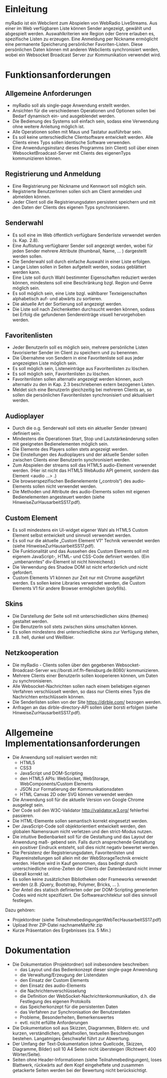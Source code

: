 # Einleitung
myRadio ist ein Webclient zum Abspielen von WebRadio LiveStreams. Aus einer im Web verfügbaren
Liste können Sender angezeigt, gewählt und abgespielt werden.
Auswahlkriterien wie Region oder Genre erlauben es, spezifische Listen zu erzeugen.
Eine Anmeldung per Nickname ermöglicht eine permanente Speicherung persönlicher Favoriten-Listen.
Diese persönlichen Daten können mit anderen Webclients synchronisiert werden,
wobei ein Websocket Broadcast Server zur Kommunikation verwendet wird.
# Funktionsanforderungen
## Allgemeine Anforderungen
- myRadio soll als single-page Anwendung erstellt werden.
- Ansichten für die verschiedenen Operationen und Optionen sollen bei Bedarf
dynamisch ein- und ausgeblendet werden.
- Die Bedienung des Systems soll einfach sein, sodass eine Verwendung ohne weitere
Anleitung möglich ist.
- Alle Operationen sollen mit Maus und Tastatur ausführbar sein.
- Es soll keine unterschiedliche Clientsoftware entwickelt werden. Alle Clients eines Typs
sollen identische Software verwenden.
- Eine Anwendungsinstanz dieses Programms (ein Client) soll über einen WebsocketBroadcast-Server
mit Clients des eigenenTyps kommunizieren können.
## Registrierung und Anmeldung
- Eine Registrierung per Nickname und Kennwort soll möglich sein.
- Registrierte BenutzerInnen sollen sich am Client anmelden und abmelden können.
- Jeder Client soll die Registrierungsdaten persistent speichern und mit den Daten der
Clients des eigenen Typs synchronisieren.
## Senderwahl
- Es soll eine im Web öffentlich verfügbare Senderliste verwendet werden (s. Kap. 2.8).
- Eine Auflistung verfügbarer Sender soll angezeigt werden, wobei für jeden Sender
mehrere Attribute (thumbnail, Name, ... ) dargestellt werden sollen.
- Die Senderwahl soll durch einfache Auswahl in einer Liste erfolgen.
- Lange Listen sollen in Seiten aufgeteilt werden, sodass geblättert werden kann.
- Eine Liste soll durch Wahl bestimmter Eigenschaften reduziert werden können,
mindestens soll eine Beschränkung bzgl. Region und Genre möglich sein.
- Es soll möglich sein, eine Liste bzgl. wählbarer Texteigenschaften alphabetisch auf- und
abwärts zu sortieren.
- Die aktuelle Art der Sortierung soll angezeigt werden.
- Die Liste soll nach Zeichenketten durchsucht werden können, sodass bei Erfolg die
gefundenen Sendereinträge visuell hervorgehoben werden.
## Favoritenlisten
- Jeder BenutzerIn soll es möglich sein, mehrere persönliche Listen favorisierter Sender
im Client zu speichern und zu benennen.
- Die Übernahme von Sendern in eine Favoritenliste soll aus jeder angezeigten Liste
möglich sein.
- Es soll möglich sein, Listeneinträge aus Favoritenlisten zu löschen.
- Es soll möglich sein, Favoritenlisten zu löschen.
- Favoritenlisten sollen alternativ angezeigt werden können, auch alternativ zu den in
Kap. 2.3 beschriebenen extern bezogenen Listen.
- Meldet sich eine BenutzerIn gleichzeitig bei mehreren Clients an, so sollen die persönlichen
Favoritenlisten synchronisiert und aktualisiert werden.
## Audioplayer
- Durch die o.g. Senderwahl soll stets ein aktueller Sender (stream) definiert sein.
- Mindestens die Operationen Start, Stop und Lautstärkeänderung sollen mit geeigneten
Bedienelementen möglich sein.
- Die Elemente des Players sollen stets angezeigt werden.
- Die Einstellungen des Audioplayers und der aktuelle Sender sollen zwischen Clients
einer BenutzerIn synchronisiert werden.
- Zum Abspielen der streams soll das HTML5 audio-Element verwendet werden.
(Hier ist nicht das HTML5 WebAudio API gemeint, sondern das Element <audio ...> .)
- Die browserspezifischen Bedienelemente („controls“) des audio-Elements sollen nicht
verwendet werden.
- Die Methoden und Attribute des audio-Elements sollen mit eigenen Bedienelementen
angesteuert werden (siehe HinweiseZurHausarbeitSS17.pdf).

## Custom Element
- Es soll mindestens ein UI-widget eigener Wahl als HTML5 Custom Element selbst entwickelt
und sinnvoll verwendet werden.
- Es soll nur die aktuelle „Custom Element V1“ Technik verwendet werden (siehe
HinweiseZurHausarbeitSS17.pdf).
- Die Funktionalität und das Aussehen des Custom Elements soll mit eigenem
JavaScript-, HTML- und CSS-Code definiert werden. (Ein „umbenanntes“ div-Element ist
nicht hinreichend.)
- Die Verwendung des Shadow DOM ist nicht erforderlich und nicht gefordert.
- Custom Elements V1 können zur Zeit nur mit Chrome ausgeführt werden. Es sollen
keine Libraries verwendet werden, die Custom Elements V1 für andere Browser ermöglichen
(polyfills).
## Skins
- Die Darstellung der Seite soll mit unterschiedlichen skins (themes) gestaltet werden.
- Die BenutzerIn soll stets zwischen skins umschalten können.
- Es sollen mindestens drei unterschiedliche skins zur Verfügung stehen, z.B. hell, dunkel
und Weißbier.
## Netzkooperation
- Die myRadio - Clients sollen über den gegebenen Websocket-Broadcast-Server
ws://borsti.inf.fh-flensburg.de:8080/ kommunizieren.
- Mehrere Clients einer BenutzerIn sollen kooperieren können, um Daten zu synchronisieren.
- Alle Websocket-Nachrichten sollen nach einem beliebigen eigenen Verfahren verschlüsselt
werden, so dass nur Clients eines Typs die Nachrichten entschlüsseln
können.
- Die Senderlisten sollen von der Site https://dirble.com/ bezogen werden.
- Anfragen an das dirble-directory-API sollen über borsti erfolgen (siehe
HinweiseZurHausarbeitSS17.pdf).

# Allgemeine Implementationsanforderungen
- Die Anwendung soll realisiert werden mit:
    - HTML5
    - CSS3
    - JavaScript und DOM-Scripting
    - den HTML5 APIs: WebSocket, WebStorage, WebComponents/Custom Elements
    - JSON zur Formatierung der Kommunikationsdaten
    - HTML Canvas 2D oder SVG können verwendet werden
- Die Anwendung soll für die aktuelle Version von Google Chrome ausgelegt sein.
- Der Code soll den W3C-Validator http://validator.w3.org/ fehlerfrei passieren.
- Die HTML-Elemente sollen semantisch korrekt eingesetzt werden.
- Der JavaScript-Code soll objektorientiert entwickelt werden, den globalen Namensraum
nicht verletzen und den strict-Modus nutzen.
- Die intuitive Bedienbarkeit soll für die Gestaltung und das Layout der Anwendung maß-
gebend sein. Falls durch ansprechende Gestaltung ein positiver Eindruck entsteht, soll
dies nicht negativ bewertet werden.
- Die Persistenz der Registrierungsdaten, Favoritenlisten und Playereinstellungen soll
allein mit der WebStorageTechnik erreicht werden. Hierbei wird in Kauf genommen,
dass bedingt durch unterschiedliche online-Zeiten der Clients der Datenbestand nicht
immer überall korrekt ist.
- Es sollen keine zusätzlichen Bibliotheken oder Frameworks verwendet werden (z.B.
jQuery, Bootstrap, Polymer, Bricks, ... ).
- Der Anteil des statisch definierten oder per DOM-Scripting generierten Codes wird
nicht spezifiziert. Die Softwarearchitektur soll dies sinnvoll festlegen.

Dazu gehören:
- Projektordner
(siehe TeilnahmebedingungenWebTecHausarbeitSS17.pdf)
- Upload Ihrer ZIP-Datei nachnameMatrNr.zip
- Kurze Präsentation des Ergebnisses (ca. 5 Min.)
# Dokumentation
- Die Dokumentation (Projektordner) soll insbesondere
beschreiben:
    - das Layout und das Bedienkonzept dieser single-page
Anwendung
    - die Verwaltung/Erzeugung der Listendaten
    - den Einsatz der Custom Elements
    - den Einsatz des audio-Elements
    - die Nachrichtenverschlüsselung
    - die Definition der WebSocket-Nachrichtenkommunikation,
d.h. die Festlegung des eigenen Protokolls
    - das Speicherkonzept für die persistenten Daten
    - das Verfahren zur Synchronisation der Benutzerdaten
    - Probleme, Besonderheiten, Bemerkenswertes
    - evtl. nicht erfüllte Anforderungen
- Die Dokumentation soll aus Skizzen, Diagrammen, Bildern etc.
und kurzen, verständlichen, gehaltvollen, textuellen Beschreibungen
bestehen. Langatmiges Geschwafel führt zur Abwertung.
- Der Umfang der Text-Dokumentation (ohne Quellcode, Skizzen,
Diagramme, Bilder) soll 10 A4 Seiten nicht übersteigen (Richtwert
400 Wörter/Seite).
- Seiten ohne Header-Informationen (siehe Teilnahmebedingungen),
loses Blattwerk, rückwärts auf dem Kopf eingeheftete und
zusammen getackerte Seiten werden bei der Bewertung nicht
berücksichtigt.
